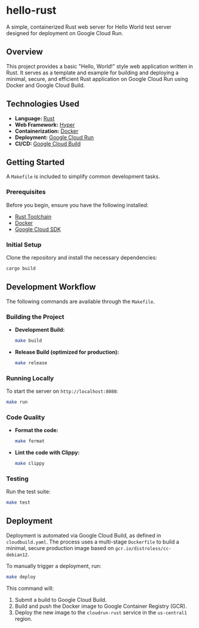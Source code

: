 # hello-rust

A simple, containerized Rust web server for Hello World test server designed for deployment on Google Cloud Run.

## Overview

This project provides a basic "Hello, World!" style web application written in Rust. It serves as a template and example for building and deploying a minimal, secure, and efficient Rust application on Google Cloud Run using Docker and Google Cloud Build.

## Technologies Used

*   **Language:** [Rust](https://www.rust-lang.org/)
*   **Web Framework:** [Hyper](https://hyper.rs/)
*   **Containerization:** [Docker](https://www.docker.com/)
*   **Deployment:** [Google Cloud Run](https://cloud.google.com/run)
*   **CI/CD:** [Google Cloud Build](https://cloud.google.com/build)

## Getting Started

A `Makefile` is included to simplify common development tasks.

### Prerequisites

Before you begin, ensure you have the following installed:

*   [Rust Toolchain](https://www.rust-lang.org/tools/install)
*   [Docker](https://docs.docker.com/get-docker/)
*   [Google Cloud SDK](https://cloud.google.com/sdk/docs/install)

### Initial Setup

Clone the repository and install the necessary dependencies:

```bash
cargo build
```

## Development Workflow

The following commands are available through the `Makefile`.

### Building the Project

*   **Development Build:**
    ```bash
    make build
    ```
*   **Release Build (optimized for production):**
    ```bash
    make release
    ```

### Running Locally

To start the server on `http://localhost:8080`:

```bash
make run
```

### Code Quality

*   **Format the code:**
    ```bash
    make format
    ```
*   **Lint the code with Clippy:**
    ```bash
    make clippy
    ```

### Testing

Run the test suite:

```bash
make test
```

## Deployment

Deployment is automated via Google Cloud Build, as defined in `cloudbuild.yaml`. The process uses a multi-stage `Dockerfile` to build a minimal, secure production image based on `gcr.io/distroless/cc-debian12`.

To manually trigger a deployment, run:

```bash
make deploy
```

This command will:
1.  Submit a build to Google Cloud Build.
2.  Build and push the Docker image to Google Container Registry (GCR).
3.  Deploy the new image to the `cloudrun-rust` service in the `us-central1` region.
